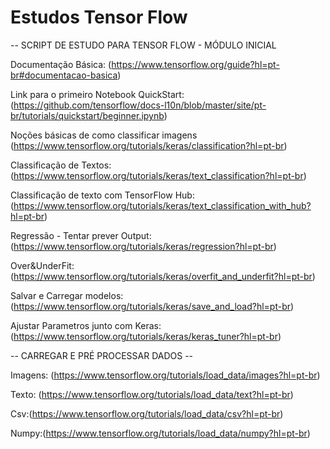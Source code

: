 # Estudos Tensor Flow
-- SCRIPT DE ESTUDO PARA TENSOR FLOW - MÓDULO INICIAL

Documentação Básica: (https://www.tensorflow.org/guide?hl=pt-br#documentacao-basica)

Link para o primeiro Notebook QuickStart: (https://github.com/tensorflow/docs-l10n/blob/master/site/pt-br/tutorials/quickstart/beginner.ipynb)

Noções básicas de como classificar imagens (https://www.tensorflow.org/tutorials/keras/classification?hl=pt-br)

Classificação de Textos: (https://www.tensorflow.org/tutorials/keras/text_classification?hl=pt-br)

Classificação de texto com TensorFlow Hub: (https://www.tensorflow.org/tutorials/keras/text_classification_with_hub?hl=pt-br)

Regressão - Tentar prever Output: (https://www.tensorflow.org/tutorials/keras/regression?hl=pt-br)

Over&UnderFit: (https://www.tensorflow.org/tutorials/keras/overfit_and_underfit?hl=pt-br)

Salvar e Carregar modelos: (https://www.tensorflow.org/tutorials/keras/save_and_load?hl=pt-br)

Ajustar Parametros junto com Keras: (https://www.tensorflow.org/tutorials/keras/keras_tuner?hl=pt-br)

-- CARREGAR E PRÉ PROCESSAR DADOS --

Imagens: (https://www.tensorflow.org/tutorials/load_data/images?hl=pt-br)

Texto: (https://www.tensorflow.org/tutorials/load_data/text?hl=pt-br)

Csv:(https://www.tensorflow.org/tutorials/load_data/csv?hl=pt-br)

Numpy:(https://www.tensorflow.org/tutorials/load_data/numpy?hl=pt-br)
